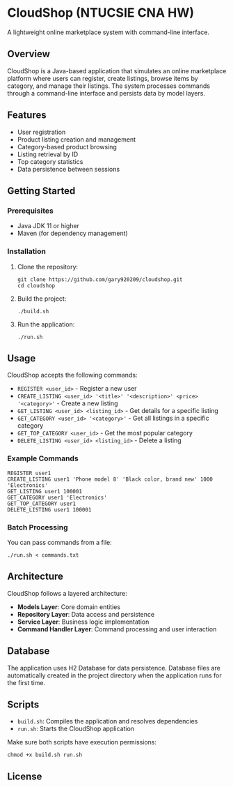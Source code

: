 # CloudShop (NTUCSIE CNA HW)

A lightweight online marketplace system with command-line interface.

## Overview

CloudShop is a Java-based application that simulates an online marketplace platform where users can register, create listings, browse items by category, and manage their listings. The system processes commands through a command-line interface and persists data by model layers.

## Features

- User registration
- Product listing creation and management
- Category-based product browsing
- Listing retrieval by ID
- Top category statistics
- Data persistence between sessions

## Getting Started

### Prerequisites

- Java JDK 11 or higher
- Maven (for dependency management)

### Installation

1. Clone the repository:
   ```
   git clone https://github.com/gary920209/cloudshop.git
   cd cloudshop
   ```

2. Build the project:
   ```
   ./build.sh
   ```

3. Run the application:
   ```
   ./run.sh
   ```

## Usage

CloudShop accepts the following commands:

- `REGISTER <user_id>` - Register a new user
- `CREATE_LISTING <user_id> '<title>' '<description>' <price> '<category>'` - Create a new listing
- `GET_LISTING <user_id> <listing_id>` - Get details for a specific listing
- `GET_CATEGORY <user_id> '<category>'` - Get all listings in a specific category
- `GET_TOP_CATEGORY <user_id>` - Get the most popular category
- `DELETE_LISTING <user_id> <listing_id>` - Delete a listing

### Example Commands

```
REGISTER user1
CREATE_LISTING user1 'Phone model 8' 'Black color, brand new' 1000 'Electronics'
GET_LISTING user1 100001
GET_CATEGORY user1 'Electronics'
GET_TOP_CATEGORY user1
DELETE_LISTING user1 100001
```

### Batch Processing

You can pass commands from a file:
```
./run.sh < commands.txt
```

## Architecture

CloudShop follows a layered architecture:

- **Models Layer**: Core domain entities
- **Repository Layer**: Data access and persistence
- **Service Layer**: Business logic implementation
- **Command Handler Layer**: Command processing and user interaction

## Database

The application uses H2 Database for data persistence. Database files are automatically created in the project directory when the application runs for the first time.

## Scripts

- `build.sh`: Compiles the application and resolves dependencies
- `run.sh`: Starts the CloudShop application

Make sure both scripts have execution permissions:
```
chmod +x build.sh run.sh
```

## License

